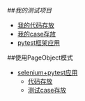##_我的测试项目_

- [我的代码存放](/test_game/src)
- [我的case存放](/test_game/testing)
- [pytest框架应用](/test_Calculator)

##使用PageObject模式
  - [selenium+pytest应用](/web_selenium_test) 
    - [代码存放](/web_selenium_test/Page)
    - [测试case存放](/web_selenium_test/test_case)
